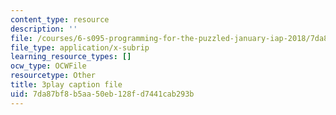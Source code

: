 ```yaml
---
content_type: resource
description: ''
file: /courses/6-s095-programming-for-the-puzzled-january-iap-2018/7da87bf8b5aa50eb128fd7441cab293b_eSRNeIyX5dY.srt
file_type: application/x-subrip
learning_resource_types: []
ocw_type: OCWFile
resourcetype: Other
title: 3play caption file
uid: 7da87bf8-b5aa-50eb-128f-d7441cab293b
---
```

